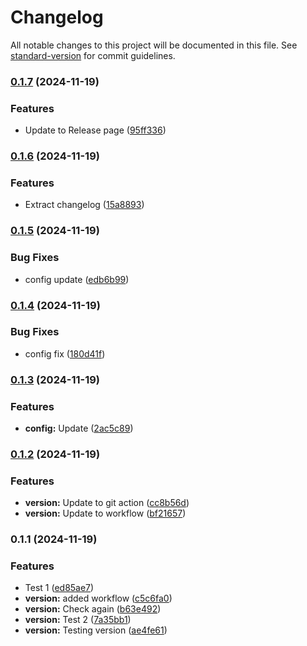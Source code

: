 # Changelog

All notable changes to this project will be documented in this file. See [standard-version](https://github.com/conventional-changelog/standard-version) for commit guidelines.

### [0.1.7](https://github.com/neil-jay/test-work/compare/v0.1.6...v0.1.7) (2024-11-19)


### Features

* Update to Release page ([95ff336](https://github.com/neil-jay/test-work/commit/95ff336b6852473295f3ddbd047869977eb5a4f9))

### [0.1.6](https://github.com/neil-jay/test-work/compare/v0.1.5...v0.1.6) (2024-11-19)


### Features

* Extract changelog ([15a8893](https://github.com/neil-jay/test-work/commit/15a88934076f56eb7be6e89cbabcf9409fc3fafd))

### [0.1.5](https://github.com/neil-jay/test-work/compare/v0.1.4...v0.1.5) (2024-11-19)


### Bug Fixes

* config update ([edb6b99](https://github.com/neil-jay/test-work/commit/edb6b999c4a89f485160e4dffa6c7d10cc05bfe7))

### [0.1.4](https://github.com/neil-jay/test-work/compare/v0.1.3...v0.1.4) (2024-11-19)


### Bug Fixes

* config fix ([180d41f](https://github.com/neil-jay/test-work/commit/180d41f8e405caeeb5eafee4e634c55a4606c00f))

### [0.1.3](https://github.com/neil-jay/test-work/compare/v0.1.2...v0.1.3) (2024-11-19)


### Features

* **config:** Update ([2ac5c89](https://github.com/neil-jay/test-work/commit/2ac5c89290021089430530ab2cfdd47427e993c4))

### [0.1.2](https://github.com/neil-jay/test-work/compare/v0.1.1...v0.1.2) (2024-11-19)


### Features

* **version:** Update to git action ([cc8b56d](https://github.com/neil-jay/test-work/commit/cc8b56dc1180933b741ab342f1abd5109e8bcadb))
* **version:** Update to workflow ([bf21657](https://github.com/neil-jay/test-work/commit/bf21657a4043945a9d5404c86f9fa705ce1cdb0d))

### 0.1.1 (2024-11-19)


### Features

* Test 1 ([ed85ae7](https://github.com/neil-jay/test-work/commit/ed85ae7b2731404429a0d6fd71262f66cf2c156f))
* **version:** added workflow ([c5c6fa0](https://github.com/neil-jay/test-work/commit/c5c6fa00e596af76b83ede927983078c67c2c6a6))
* **version:** Check again ([b63e492](https://github.com/neil-jay/test-work/commit/b63e492695f57e50a589679430e22dc8ab5c9cb6))
* **version:** Test 2 ([7a35bb1](https://github.com/neil-jay/test-work/commit/7a35bb17c03f214a2c2942e52441c9d26e91bb2a))
* **version:** Testing version ([ae4fe61](https://github.com/neil-jay/test-work/commit/ae4fe61c4109ac202a9a1e478a8f920343f3fc72))
